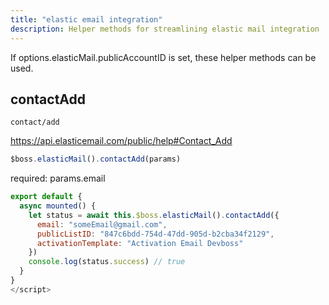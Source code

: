 ```yaml
---
title: "elastic email integration"
description: Helper methods for streamlining elastic mail integration
---
```

If options.elasticMail.publicAccountID is set, these helper methods can be used.

## contactAdd

`contact/add`

https://api.elasticemail.com/public/help#Contact_Add

```js
$boss.elasticMail().contactAdd(params)
```

required: params.email

```js
export default {
  async mounted() {
    let status = await this.$boss.elasticMail().contactAdd({ 
      email: "someEmail@gmail.com", 
      publicListID: "847c6bdd-754d-47dd-905d-b2cba34f2129",
      activationTemplate: "Activation Email Devboss"
    })
    console.log(status.success) // true
  }
}
</script>
```
